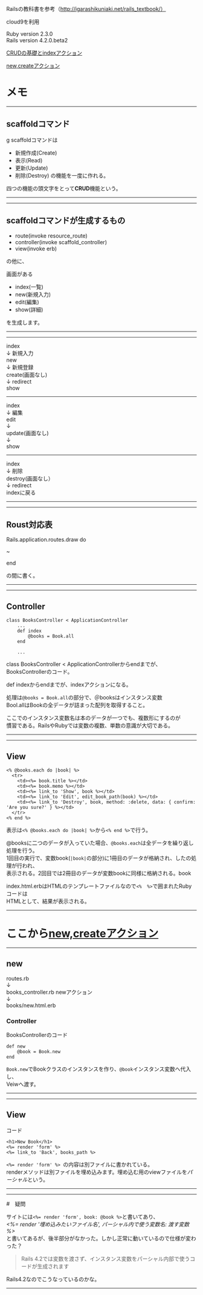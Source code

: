 Railsの教科書を参考（http://igarashikuniaki.net/rails_textbook/）

cloud9を利用


Ruby version 2.3.0  
Rails version 4.2.0.beta2  


[CRUDの基礎とindexアクション](http://igarashikuniaki.net/rails_textbook/crud.html)

[new,createアクション](http://igarashikuniaki.net/rails_textbook/new-create.html)  


# メモ


---

## scaffoldコマンド

g scaffoldコマンドは
* 新規作成(Create)
* 表示(Read)
* 更新(Update)
* 削除(Destroy)
の機能を一度に作れる。


四つの機能の頭文字をとって**CRUD**機能という。

---



---

## scaffoldコマンドが生成するもの

* route(invoke resource_route)
* controller(invoke scaffold_controller)
* view(invoke erb)

の他に、

画面がある

* index(一覧)
* new(新規入力)
* edit(編集)
* show(詳細)

を生成します。

---



---

index  
↓   新規入力  
new  
↓   新規登録  
create(画面なし)  
↓   redirect  
show  

---

index  
↓   編集  
edit  
↓  
update(画面なし)  
↓  
show

---

index  
↓   削除  
destroy(画面なし）  
↓   redirect  
indexに戻る  


---



---

## Roust対応表

Rails.application.routes.draw do

~

end

の間に書く。

---


---

## Controller

    class BooksController < ApplicationController
        ...
        def index
            @books = Book.all
        end
        
        ...
        
class BooksController < ApplicationControllerからendまでが、  
BooksControllerのコード。

def indexからendまでが、indexアクションになる。


処理は`@books = Book.all`の部分で、＠booksはインスタンス変数  
Bool.allはBookの全データが詰まった配列を取得すること。


ここでのインスタンス変数名は本のデータが一つでも、複数形にするのが  
慣習である。RailsやRubyでは変数の複数、単数の意識が大切である。


---


---

## View

    <% @books.each do |book| %>
      <tr>
        <td><%= book.title %></td>
        <td><%= book.memo %></td>
        <td><%= link_to 'Show', book %></td>
        <td><%= link_to 'Edit', edit_book_path(book) %></td>
        <td><%= link_to 'Destroy', book, method: :delete, data: { confirm: 'Are you sure?' } %></td>
      </tr>
    <% end %>
    
表示は`<% @books.each do |book| %>`から`<% end %>`で行う。

@booksに二つのデータが入っていた場合、`@books.each`は全データを繰り返し処理を行う。  
1回目の実行で、変数book(`|book|`の部分)に1冊目のデータが格納され、したの処理が行われ、  
表示される。2回目では2冊目のデータが変数bookに同様に格納される。book


index.html.erbはHTMLのテンプレートファイルなので`<%  %>`で囲まれたRubyコードは  
HTMLとして、結果が表示される。


---


# ここから[new,createアクション](http://igarashikuniaki.net/rails_textbook/new-create.html)


---

## new

routes.rb  
↓  
books_controller.rb newアクション  
↓  
books/new.html.erb  

### Controller

BooksControllerのコード


    def new
        @book = Book.new
    end

`Book.new`でBookクラスのインスタンスを作り、`@book`インスタンス変数へ代入し、  
Veiwへ渡す。


---


---

## View

コード

    <h1>New Book</h1>  
    <%= render 'form' %>  
    <%= link_to 'Back', books_path %>  

`<%= render 'form' %> `の内容は別ファイルに書かれている。  
renderメソッドは別ファイルを埋め込みます。埋め込む用のviewファイルを*パーシャル*という。  

---

---

#　疑問

サイトには`<%= render 'form', book: @book %>`と書いてあり、  
*<%= render '埋め込みたいファイル名', パーシャル内で使う変数名: 渡す変数 %>*  
と書いてあるが、後半部分がなかった。しかし正常に動いているので仕様が変わった？  

> Rails 4.2では変数を渡さず、インスタンス変数をパーシャル内部で使うコードが生成されます

Rails4.2なのでこうなっているのかな。


---